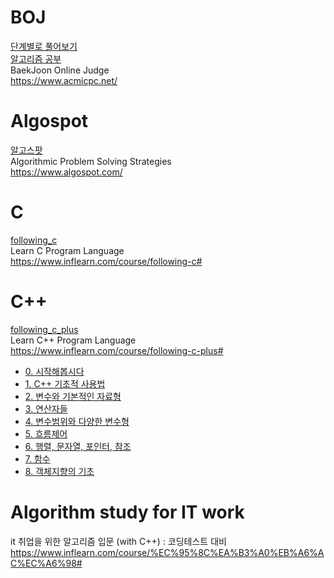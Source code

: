 # BOJ
[단계별로 풀어보기](https://github.com/hhhan0315/Algorithm/tree/master/%EB%8B%A8%EA%B3%84%EB%B3%84%EB%A1%9C%20%ED%92%80%EC%96%B4%EB%B3%B4%EA%B8%B0)<br>
[알고리즘 공부](https://github.com/hhhan0315/Algorithm/tree/master/%EC%95%8C%EA%B3%A0%EB%A6%AC%EC%A6%98%20%EA%B3%B5%EB%B6%80)<br>
BaekJoon Online Judge<br>
https://www.acmicpc.net/

# Algospot
[알고스팟](https://github.com/hhhan0315/Algorithm/tree/master/%EC%95%8C%EA%B3%A0%EC%8A%A4%ED%8C%9F)<br>
Algorithmic Problem Solving Strategies<br>
https://www.algospot.com/

# C
[following_c](https://github.com/hhhan0315/Algorithm/tree/master/following_c)<br>
Learn C Program Language<br>
https://www.inflearn.com/course/following-c#

# C++
[following_c_plus](https://github.com/hhhan0315/Algorithm/tree/master/following_c_plus)<br>
Learn C++ Program Language<br>
https://www.inflearn.com/course/following-c-plus#
- [0. 시작해봅시다](https://github.com/hhhan0315/Algorithm/blob/master/following_c_plus/0.md)
- [1. C++ 기초적 사용법](https://github.com/hhhan0315/Algorithm/blob/master/following_c_plus/1.md)
- [2. 변수와 기본적인 자료형](https://github.com/hhhan0315/Algorithm/blob/master/following_c_plus/2.md)
- [3. 연산자들](https://github.com/hhhan0315/Algorithm/blob/master/following_c_plus/3.md)
- [4. 변수범위와 다양한 변수형](https://github.com/hhhan0315/Algorithm/blob/master/following_c_plus/4.md)
- [5. 흐름제어](https://github.com/hhhan0315/Algorithm/blob/master/following_c_plus/5.md)
- [6. 행렬, 문자열, 포인터, 참조](https://github.com/hhhan0315/Algorithm/blob/master/following_c_plus/6.md)
- [7. 함수](https://github.com/hhhan0315/Algorithm/blob/master/following_c_plus/7.md)
- [8. 객체지향의 기초](https://github.com/hhhan0315/Algorithm/blob/master/following_c_plus/8.md)


# Algorithm study for IT work
it 취업을 위한 알고리즘 입문 (with C++) : 코딩테스트 대비 <br>
https://www.inflearn.com/course/%EC%95%8C%EA%B3%A0%EB%A6%AC%EC%A6%98#
